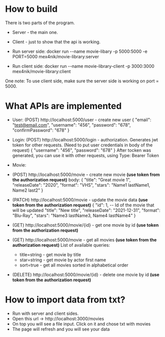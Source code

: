 # How to build

There is two parts of the program.
- Server - the main one.
- Client - just to show that the api is working.

- Run server side: docker run --name movie-libary -p 5000:5000 -e PORT=5000 mex4nik/movie-library:server
- Run client side: docker run --name movie-library-client -p 3000:3000 mex4nik/movie-library:client

One note: To use client side, make sure the server side is working on port = 5000.

# What APIs are implemented
- User:
(POST) http://localhost:5000/user - create new user
{
    "email": "test@email.com",
    "username": "456",
    "password": "678",
    "confirmPassword": "678"
}

- Login: 
(POST) http://localhost:5000/login - authorization. Generates jwt token for other requests. (Need to put user credentials in body of the request)
{
    "username": "456",
    "password": "678"
}
After tocken was generated, you can use it with other requests, using Type: Bearer Token

- Movie: 
- (POST) http://localhost:5000/movie - create new movie **(use token from the authorization request)**
body: {
    "title": "Great movie 1",
    "releaseDate": "2020",
    "format": "VHS",
    "stars": "Name1 lastName1, Name2 last2"
}

- (PATCH) http://localhost:5000/movie - update the movie data **(use token from the authorization request)**
{
    "id": 1,  -- Id of the movie that will be updated
    "title": "New title",
    "releaseDate": "2021-12-31",
    "format": "Blu-Ray",
    "stars": "Name3 lastName3, Name4 lastName4"
}

-  (GET) http://localhost:5000/movie/{id} - get one movie by id **(use token from the authorization request)**
-  (GET) http://localhost:5000/movie - get all movies **(use token from the authorization request)**
   List of available queries: 
   - title=string - get movie by title
   - star=string - get movie by actor first name
   - sort=true - get all movies sorted in alphabetical order
   
-  (DELETE) http://localhost:5000/movie/{id} - delete one movie by id **(use token from the authorization request)**

# How to import data from txt?
- Run with server and client sides.
- Open this url -> http://localhost:3000/movies
- On top you will see a file input. Click on it and chose txt with movies
- The page will refresh and you will see your data
